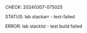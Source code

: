 CHECK: 20240307-075025
STATUS: lab stackarr - test-failed
ERROR: lab stacklst - test build failed
